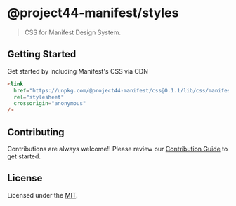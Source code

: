 # @project44-manifest/styles

> CSS for Manifest Design System.

## Getting Started

Get started by including Manifest's CSS via CDN

```html
<link
  href="https://unpkg.com/@project44-manifest/css@0.1.1/lib/css/manifest.css"
  rel="stylesheet"
  crossorigin="anonymous"
/>
```

## Contributing

Contributions are always welcome!! Please review our [Contribution Guide](/.github/CONTRIBUTING.md)
to get started.

## License

Licensed under the [MIT](/LICENSE).

